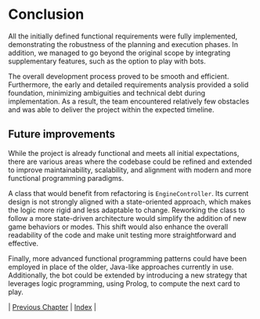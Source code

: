 # Conclusion
All the initially defined functional requirements were fully implemented, demonstrating the robustness of the planning and execution phases. 
In addition, we managed to go beyond the original scope by integrating supplementary features, such as the option to play with bots.

The overall development process proved to be smooth and efficient. 
Furthermore, the early and detailed requirements analysis provided a solid foundation, minimizing ambiguities and technical debt during implementation. 
As a result, the team encountered relatively few obstacles and was able to deliver the project within the expected timeline.

## Future improvements
While the project is already functional and meets all initial expectations, there are various areas where the codebase could be refined and extended to improve maintainability, scalability, and alignment with modern and more functional programming paradigms.

A class that would benefit from refactoring is `EngineController`. Its current design is not strongly aligned with a state-oriented approach, which makes the logic more rigid and less adaptable to change. Reworking the class to follow a more state-driven architecture would simplify the addition of new game behaviors or modes. This shift would also enhance the overall readability of the code and make unit testing more straightforward and effective.

Finally, more advanced functional programming patterns could have been employed in place of the older, Java-like approaches currently in use. 
Additionally, the bot could be extended by introducing a new strategy that leverages logic programming, using Prolog, to compute the next card to play. 

| [Previous Chapter](../8-retrospective/index.md) | [Index](../index.md) |
